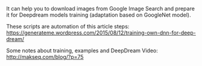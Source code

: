 It can help you to download images from Google Image Search and prepare it for Deepdream models training (adaptation based on GoogleNet model).

These scripts are automation of this article steps: 
https://generateme.wordpress.com/2015/08/12/training-own-dnn-for-deep-dream/

Some notes about training, examples and DeepDream Video:
http://makseq.com/blog/?p=75
